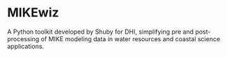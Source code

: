# MIKEwiz
A Python toolkit developed by Shuby for DHI, simplifying pre and post-processing of MIKE modeling data in water resources and coastal science applications.
